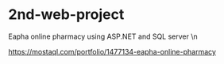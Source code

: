 # 2nd-web-project
Eapha online pharmacy using ASP.NET and SQL server \n

https://mostaql.com/portfolio/1477134-eapha-online-pharmacy
